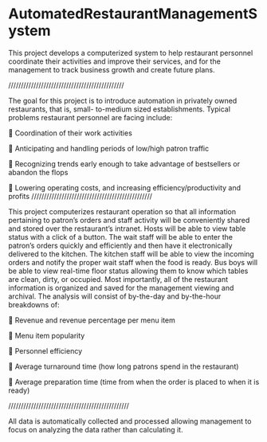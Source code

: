 # AutomatedRestaurantManagementSystem
This project develops a computerized system to help restaurant personnel coordinate their activities and improve their services, and for the management to track business growth and create future plans.

//////////////////////////////////////////////

The goal for this project is to introduce automation in privately owned restaurants, that is, small-
to-medium sized establishments. Typical problems restaurant personnel are facing include:

 Coordination of their work activities

 Anticipating and handling periods of low/high patron traffic

 Recognizing trends early enough to take advantage of bestsellers or abandon the flops

 Lowering operating costs, and increasing efficiency/productivity and profits
////////////////////////////////////////////////

This project computerizes restaurant operation so that all information pertaining to patron’s
orders and staff activity will be conveniently shared and stored over the restaurant’s intranet.
Hosts will be able to view table status with a click of a button. The wait staff will be able to enter
the patron’s orders quickly and efficiently and then have it electronically delivered to the
kitchen. The kitchen staff will be able to view the incoming orders and notify the proper wait
staff when the food is ready. Bus boys will be able to view real-time floor status allowing them
to know which tables are clean, dirty, or occupied.
Most importantly, all of the restaurant information is organized and saved for the management
viewing and archival. The analysis will consist of by-the-day and by-the-hour breakdowns of:

 Revenue and revenue percentage per menu item

 Menu item popularity

 Personnel efficiency

 Average turnaround time (how long patrons spend in the restaurant)

 Average preparation time (time from when the order is placed to when it is ready)

////////////////////////////////////////////////

All data is automatically collected and processed allowing management to focus on analyzing the
data rather than calculating it.
